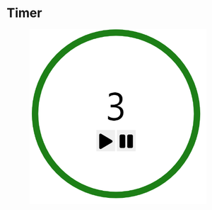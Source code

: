 # Timer
 
<div align=center><img src="https://github.com/hansxiao7/JS-Projects/blob/main/Timer/Screenshot%202021-08-24%20151329.png" width="400"/>
